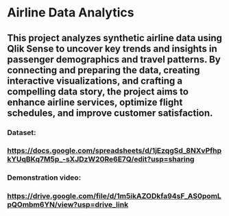 # Airline Data Analytics
## This project analyzes synthetic airline data using Qlik Sense to uncover key trends and insights in passenger demographics and travel patterns. By connecting and preparing the data, creating interactive visualizations, and crafting a compelling data story, the project aims to enhance airline services, optimize flight schedules, and improve customer satisfaction.

### Dataset: 
### https://docs.google.com/spreadsheets/d/1jEzqgSd_8NXvPfhpkYUqBKq7M5p_-sXJDzW20Re6E7Q/edit?usp=sharing

### Demonstration video: 
### https://drive.google.com/file/d/1m5ikAZODkfa94sF_AS0pomLpQOmbm6YN/view?usp=drive_link
